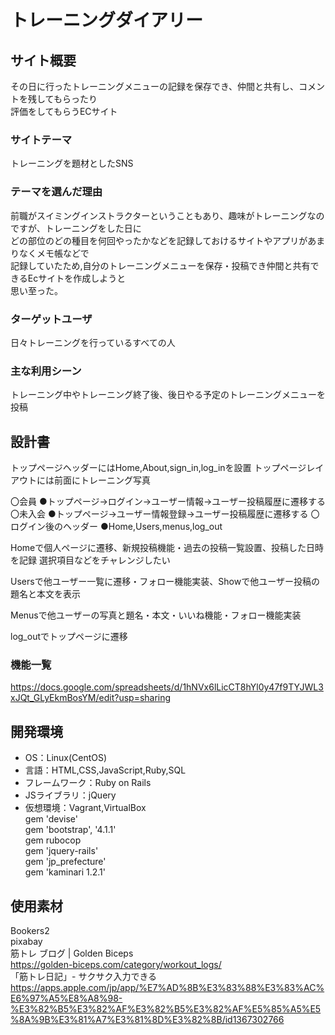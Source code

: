 # トレーニングダイアリー

## サイト概要
その日に行ったトレーニングメニューの記録を保存でき、仲間と共有し、コメントを残してもらったり<br>
評価をしてもらうECサイト

### サイトテーマ
トレーニングを題材としたSNS

### テーマを選んだ理由
前職がスイミングインストラクターということもあり、趣味がトレーニングなのですが、トレーニングをした日に<br>
どの部位のどの種目を何回やったかなどを記録しておけるサイトやアプリがあまりなくメモ帳などで<br>
記録していたため,自分のトレーニングメニューを保存・投稿でき仲間と共有できるEcサイトを作成しようと<br>
思い至った。

### ターゲットユーザ
日々トレーニングを行っているすべての人

### 主な利用シーン
トレーニング中やトレーニング終了後、後日やる予定のトレーニングメニューを投稿

## 設計書
トップページヘッダーにはHome,About,sign_in,log_inを設置
トップページレイアウトには前面にトレーニング写真

〇会員
●トップページ→ログイン→ユーザー情報→ユーザー投稿履歴に遷移する
〇未入会
●トップページ→ユーザー情報登録→ユーザー投稿履歴に遷移する
〇ログイン後のヘッダー
●Home,Users,menus,log_out

Homeで個人ページに遷移、新規投稿機能・過去の投稿一覧設置、投稿した日時を記録
選択項目などをチャレンジしたい

Usersで他ユーザー一覧に遷移・フォロー機能実装、Showで他ユーザー投稿の題名と本文を表示

Menusで他ユーザーの写真と題名・本文・いいね機能・フォロー機能実装

log_outでトップページに遷移


### 機能一覧
https://docs.google.com/spreadsheets/d/1hNVx6lLicCT8hYl0y47f9TYJWL3xJQt_GLyEkmBosYM/edit?usp=sharing

## 開発環境
- OS：Linux(CentOS)<br>
- 言語：HTML,CSS,JavaScript,Ruby,SQL<br>
- フレームワーク：Ruby on Rails<br>
- JSライブラリ：jQuery<br>
- 仮想環境：Vagrant,VirtualBox<br>
gem 'devise'<br>
gem 'bootstrap', '4.1.1'<br>
gem rubocop<br>
gem 'jquery-rails'<br>
gem 'jp_prefecture'<br>
gem 'kaminari 1.2.1'<br>

## 使用素材
Bookers2<br>
pixabay<br>
筋トレ ブログ | Golden Biceps<br>
https://golden-biceps.com/category/workout_logs/<br>
「筋トレ日記」- サクサク入力できる<br>
https://apps.apple.com/jp/app/%E7%AD%8B%E3%83%88%E3%83%AC%E6%97%A5%E8%A8%98-%E3%82%B5%E3%82%AF%E3%82%B5%E3%82%AF%E5%85%A5%E5%8A%9B%E3%81%A7%E3%81%8D%E3%82%8B/id1367302766
